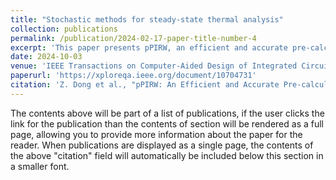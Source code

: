 ```yaml
---
title: "Stochastic methods for steady-state thermal analysis"
collection: publications
permalink: /publication/2024-02-17-paper-title-number-4
excerpt: 'This paper presents pPIRW, an efficient and accurate pre-calculation stochastic solver for steady-state thermal simulation of ICs with mixed boundary conditions, especially Robin boundary conditions. Interestingly, we reveal and numerically validate that the pPIRW essentially calculates a partial inverse of the large-scale thermal resistance matrix G in the CTM using stochastic methods. The pPIRW can be integrated within a thermal management strategy as a temperature predictor for IC hot-spots.'
date: 2024-10-03
venue: 'IEEE Transactions on Computer-Aided Design of Integrated Circuits and Systems'
paperurl: 'https://xploreqa.ieee.org/document/10704731'
citation: 'Z. Dong et al., "pPIRW: An Efficient and Accurate Pre-calculation Path Integral Random Walk Solver for Steady-State Thermal Simulation With Robin Boundary Conditions," in IEEE Transactions on Computer-Aided Design of Integrated Circuits and Systems, doi: 10.1109/TCAD.2024.3473829.'
---
```


The contents above will be part of a list of publications, if the user clicks the link for the publication than the contents of section will be rendered as a full page, allowing you to provide more information about the paper for the reader. When publications are displayed as a single page, the contents of the above "citation" field will automatically be included below this section in a smaller font.
